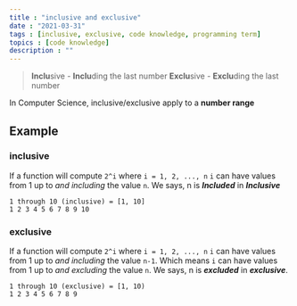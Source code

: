 ```yaml
---
title : "inclusive and exclusive"
date : "2021-03-31"
tags : [inclusive, exclusive, code knowledge, programming term]
topics : [code knowledge]
description : ""
---
```


> **Inclu**sive - **Inclu**ding the last number
> **Exclu**sive - **Exclu**ding the last number

In Computer Science, inclusive/exclusive apply to a **number range**

## Example

### inclusive

If a function will compute `2^i` where `i = 1, 2, ..., n`
`i` can have values from 1 up to *and including* the value `n`. 
We says, n is ***Included*** in ***Inclusive***

```
1 through 10 (inclusive) = [1, 10]
1 2 3 4 5 6 7 8 9 10
```

### exclusive

If a function will compute `2^i` where `i = 1, 2, ..., n`
`i` can have values from 1 up to *and including* the value `n-1`. Which means 
`i` can have values from 1 up to *and excluding* the value `n`. 
We says, n is ***excluded*** in ***exclusive***.

```
1 through 10 (exclusive) = [1, 10)
1 2 3 4 5 6 7 8 9
```